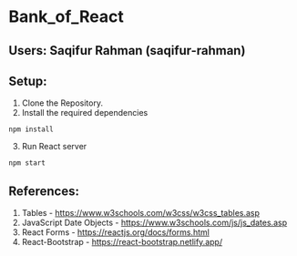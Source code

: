 # Bank_of_React

## Users: Saqifur Rahman (saqifur-rahman)

## Setup:
1. Clone the Repository.
2. Install the required dependencies
```
npm install
```
3. Run React server
```
npm start
```

## References:
1. Tables - https://www.w3schools.com/w3css/w3css_tables.asp
2. JavaScript Date Objects - https://www.w3schools.com/js/js_dates.asp
3. React Forms - https://reactjs.org/docs/forms.html
4. React-Bootstrap - https://react-bootstrap.netlify.app/
